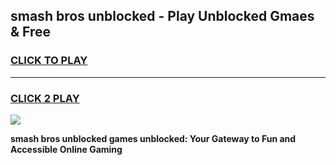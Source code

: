 
## smash bros unblocked - Play Unblocked Gmaes & Free
<h3>
<a href="https://news.freeplayer.one?title=smash_bros_unblocked&ref=16F">CLICK TO PLAY</a></h3>
<hr>

<h3>
<a href="https://news.freeplayer.one?title=smash_bros_unblocked&ref=16F">CLICK 2 PLAY</a>
  
</h3>

<a href="https://news.freeplayer.one?title=smash_bros_unblocked&ref=16F/"><img src="https://clearcache.store/games.png"></a>


**smash bros unblocked games unblocked: Your Gateway to Fun and Accessible Online Gaming**
